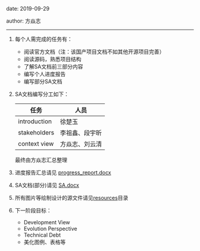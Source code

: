 date: 2019-09-29

author: 方焱志

-------

1. 每个人需完成的任务有：
   - 阅读官方文档（注：该国产项目文档不如其他开源项目完善）
   - 阅读源码，熟悉项目结构
   - 了解SA文档前三部分内容
   - 编写个人进度报告
   - 编写部分SA文档

2. SA文档编写分工如下：

	| 任务 | 人员 |	
	| -- | -- |	
	| introduction |     徐楚玉     |	
	| stakeholders | 李祖鑫、段宇昕 |
	| context view | 方焱志、刘云清 |
   

	最终由方焱志汇总整理
	
3. 进度报告汇总请见 <u>progress_report.docx</u>

4. SA文档(部分)请见 <u>SA.docx</u>

5. 所有图片等绘制设计的源文件请见<u>resources</u>目录

6. 下一阶段目标：
   - Development View
   - Evolution Perspective
   - Technical Debt
   - 美化图例、表格等
